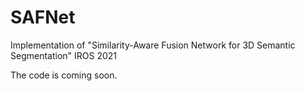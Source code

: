 # SAFNet
Implementation of "Similarity-Aware Fusion Network for 3D Semantic Segmentation" IROS 2021

The code is coming soon.
